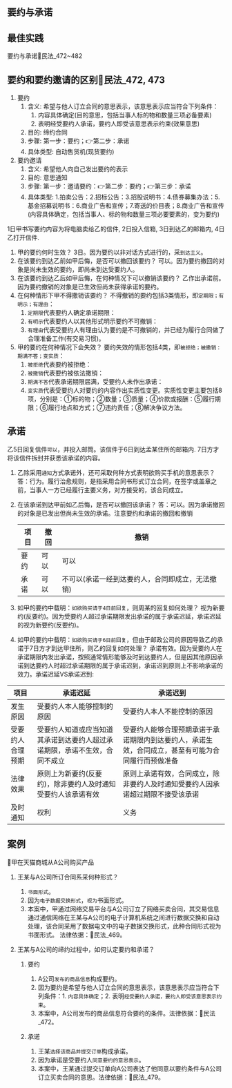 
## 要约与承诺

## 最佳实践

要约与承诺🚪民法_472~482


## 要约和要约邀请的区别🚪民法_472, 473

1. 要约
    1. 含义: 希望与他人订立合同的意思表示，该意思表示应当符合下列条件：
        1. 内容具体确定(目的意思，包括当事人标的物和数量三项必备要素)
        2. 表明经受要约人承诺，要约人即受该意思表示约束(效果意思)
    2. 目的: 缔约合同
    3. 步骤: 第一步：要约；👉第二步：承诺
    4. 具体类型: 自动售货机(现货要约)
2. 要约邀请
    1. 含义: 希望他人向自己发出要约的表示
    2. 目的: 意思通知
    3. 步骤: 第一步：邀请要约：👉第二步：要约；👉第三步：承诺
    4. 具体类型: 
        1.拍卖公告：2.招标公告：3.招股说明书：4.债券募集办法：5.基金招募说明书：6.商业广告和宣传；7.寄送的价目表；8.商业广告和宣传(内容具体确定，包括当事人、标的物和数量三项必要要素的，变为要约)

1日甲书写要约内容为将电脑卖给乙的信件, 2日投入信箱, 3日到达乙的邮箱内, 4日乙打开信件.

1. 甲的要约何时生效？
    3日。因为要约以非对话方式进行的，采`到达主义`。
2. 在该要约到达乙前如甲后悔，是否可以撤回该要约？
    可以。因为要约撤回的对象是尚未生效的要约，即尚未到达受要约人。
3. 在该要约到达乙后如甲后悔，在何种情况下可以撤销该要约？
    乙作出承诺前。因为要约撤销的对象是已生效但尚未获得承诺的要约。
4. 在何种情形下甲不得撒销该要约？
    不得撤销的要约包括3类情形，即`定期限；有明示；有理由`：
    1. `定期限`代表要约人确定承诺期限：
    2. `有明示`代表要约人以其他形式明示要约不可撤销：
    3. `有理由`代表受要约人有理由认为要约是不可撤销的，并已经为履行合同做了合理准备工作(有交易习惯)。
5. 甲的要约在何种情况下会失效？
    要约失效的情形包括4类，即`被拒绝；被撒销：期满不答；变实质`：
    1. `被拒绝`代表要约被拒绝：
    2. `被撒销`代表要约被依法撒销：
    3. `期满不答`代表承诺期限届满，受要约人未作出承诺：
    4. `变实质`代表受要约人对要约的内容作出实质性变更。实质性变更主要包括8项，分别是：①标的物；②数量；③质量；④价款或报酬：⑤履行期限；⑥履行地点和方式；⑦违约责任；⑧解决争议方法。


## 承诺
乙5日回复信件`可以`，并投入邮筒。该信件于6日到达孟某住所的邮箱内. 7日方才将该信件拆封并获悉该承诺的内容。
1. 乙除采用`通知`方式承诺外，还可采取何种方式表明欲购买手机的意思表示？
答：行为。履行治愈规则，是指采用合同书形式订立合同，在签字或盖章之前，当事人一方已经履行主要义务，对方接受的，该合同成立。
1. 在该承诺到达甲前如乙后悔，是否可以撤回该承诺？
答：可以。因为承诺撤回的对象是已发出但尚未生效的承诺。注意要约和承诺的撤回和撤销

    项目|撤回|撤销
    --|--|--
    要约|可以|可以
    承诺|可以|不可以(承诺一经到达要约人，合同即成立，无法撤销)
3. 如甲的要约中载明：`如欲购买请于4日前回复`，则周某的回复如何处理？
    视为新要约(反要约)。因为受要约人超过承诺期限发出承诺的属于承诺迟延，承诺迟延的视为新要约(反要约)。
4. 如甲的要约中载明：`如欲购买请于6日前回复`，但由于邮政公司的原因导致乙的承诺于7日方才到达甲住所，则乙的回复如何处理？
    承诺有效。因为受要约人在承诺期限内发出承诺，按照通常情形能够及时到达要约人，但是因其他原因承诺到达要约人时超过承诺期限的属于承诺迟到，承诺迟到原则上不影响承诺的效力。承诺迟延VS承诺迟到:

项目|承诺迟延|承诺迟到
--|--|--
发生原因|受要约人本人能够控制的原因|受要约人本人不能控制的原因
受要约人合理预期|受要约人知道或应当知道其承诺到达要约人超过承诺期限，承诺不生效，合同不成立|受要约人能够合理预期承诺于承诺期限内到达要约人，承诺生效，合同成立，甚至有可能为合同履行而预做准备
法律效果|原则上为新要约(反要约)，除非要约人及时通知受要约人该承诺有效|原则上承诺有效，合同成立，除非要约人及时通知受要约人因承诺超过期限不接受该承诺
及时通知|权利|义务


## 案例
🍐甲在天猫商城从A公司购买产品

1. 王某与A公司所订合同系采何种形式？
    1. `书面形式`。
    2. 因为`电子数据交换形式`，`视为`书面形式。
    3. 本案中，甲通过网络交易平台与A公司订立了网络买卖合同，其交易信息通过通信网络在王某与A公司的电子计算机系统之间进行数据交换和自动处理，该合同采用了数据电文中的电子数据交换形式，此种合同形式视为书面形式。
    法律依据：🚪民法_469。

2. 王某与A公司的缔约过程中，如何认定要约和承诺？

    1. 要约
        1. A公司`发布的商品信息`构成要约。
        2. 因为要约是希望与他人订立合同的意思表示，该意思表示应当符合下列条件：1. `内容具体确定`；2. 表明`经受要约人承诺，要约人即受该意思表示约束`。
        3. 本案中，A公司发布的商品信息符合要约的条件。法律依据：🚪民法_472。

    2. 承诺
        1. 王某`选择该商品并提交订单`构成承诺。
        2. 因为承诺是受要约人`同意要约的意思表示`。
        3. 本案中，王某通过提交订单向A公司表达了他同意以要约条件与A公司订立买卖合同的意思。法律依据：🚪民法_479。
